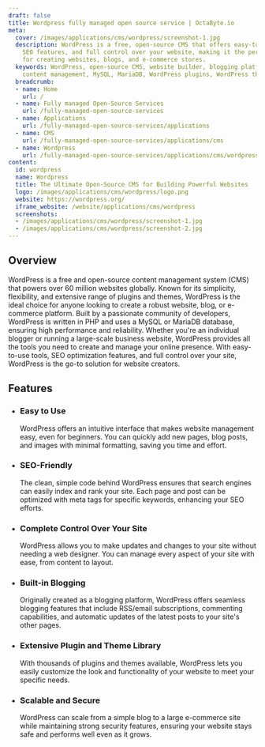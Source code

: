```yaml
---
draft: false
title: Wordpress fully managed open source service | OctaByte.io
meta:
  cover: /images/applications/cms/wordpress/screenshot-1.jpg
  description: WordPress is a free, open-source CMS that offers easy-to-use tools,
    SEO features, and full control over your website, making it the perfect platform
    for creating websites, blogs, and e-commerce stores.
  keywords: WordPress, open-source CMS, website builder, blogging platform, SEO-friendly,
    content management, MySQL, MariaDB, WordPress plugins, WordPress themes, web development
  breadcrumb:
  - name: Home
    url: /
  - name: Fully managed Open-Source Services
    url: /fully-managed-open-source-services
  - name: Applications
    url: /fully-managed-open-source-services/applications
  - name: CMS
    url: /fully-managed-open-source-services/applications/cms
  - name: Wordpress
    url: /fully-managed-open-source-services/applications/cms/wordpress
content:
  id: wordpress
  name: Wordpress
  title: The Ultimate Open-Source CMS for Building Powerful Websites
  logo: /images/applications/cms/wordpress/logo.png
  website: https://wordpress.org/
  iframe_website: /website/applications/cms/wordpress
  screenshots:
  - /images/applications/cms/wordpress/screenshot-1.jpg
  - /images/applications/cms/wordpress/screenshot-2.jpg
---
```


## Overview

WordPress is a free and open-source content management system (CMS) that powers over 60 million websites globally. Known for its simplicity, flexibility, and extensive range of plugins and themes, WordPress is the ideal choice for anyone looking to create a robust website, blog, or e-commerce platform. Built by a passionate community of developers, WordPress is written in PHP and uses a MySQL or MariaDB database, ensuring high performance and reliability. Whether you're an individual blogger or running a large-scale business website, WordPress provides all the tools you need to create and manage your online presence. With easy-to-use tools, SEO optimization features, and full control over your site, WordPress is the go-to solution for website creators.

## Features

- ### Easy to Use

  WordPress offers an intuitive interface that makes website management easy, even for beginners. You can quickly add new pages, blog posts, and images with minimal formatting, saving you time and effort.

- ### SEO-Friendly

  The clean, simple code behind WordPress ensures that search engines can easily index and rank your site. Each page and post can be optimized with meta tags for specific keywords, enhancing your SEO efforts.

- ### Complete Control Over Your Site

  WordPress allows you to make updates and changes to your site without needing a web designer. You can manage every aspect of your site with ease, from content to layout.

- ### Built-in Blogging

  Originally created as a blogging platform, WordPress offers seamless blogging features that include RSS/email subscriptions, commenting capabilities, and automatic updates of the latest posts to your site's other pages.

- ### Extensive Plugin and Theme Library

  With thousands of plugins and themes available, WordPress lets you easily customize the look and functionality of your website to meet your specific needs.

- ### Scalable and Secure

  WordPress can scale from a simple blog to a large e-commerce site while maintaining strong security features, ensuring your website stays safe and performs well even as it grows.